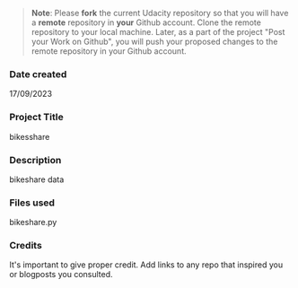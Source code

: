 >**Note**: Please **fork** the current Udacity repository so that you will have a **remote** repository in **your** Github account. Clone the remote repository to your local machine. Later, as a part of the project "Post your Work on Github", you will push your proposed changes to the remote repository in your Github account.

### Date created
17/09/2023

### Project Title
bikesshare

### Description
bikeshare data

### Files used
bikeshare.py

### Credits
It's important to give proper credit. Add links to any repo that inspired you or blogposts you consulted.


